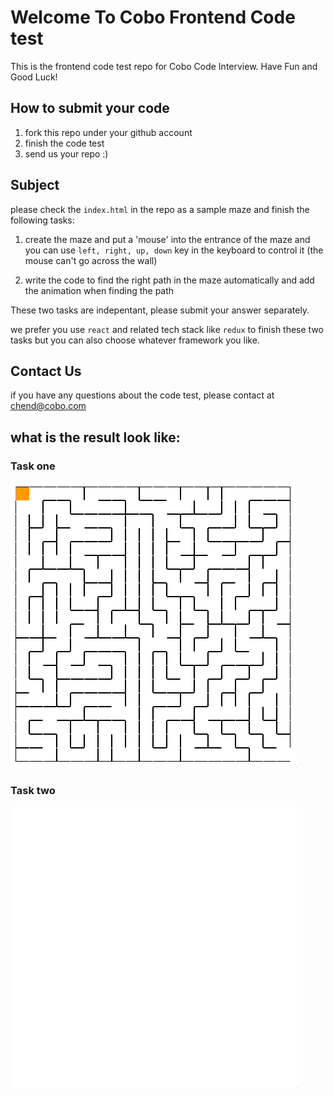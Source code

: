 # Welcome To Cobo Frontend Code test
This is the frontend code test repo for Cobo Code Interview. Have Fun and Good Luck!

## How to submit your code
1. fork this repo under your github account
2. finish the code test
3. send us your repo :)

## Subject
please check the `index.html` in the repo as a sample maze and finish the following tasks:

1. create the maze and put a 'mouse' into the entrance of the maze and you can use `left, right, up, down` key in the keyboard to control it (the mouse can't go across the wall)

2. write the code to find the right path in the maze automatically and add the animation when finding the path

These two tasks are indepentant, please submit your answer separately.

we prefer you use `react` and related tech stack like `redux` to finish these two tasks but you can also choose whatever framework you like.


## Contact Us
if you have any questions about the code test, please contact at chend@cobo.com

## what is the result look like:
### Task one
![Task One](./task1.gif)

### Task two
![Task two](./task2.gif)
